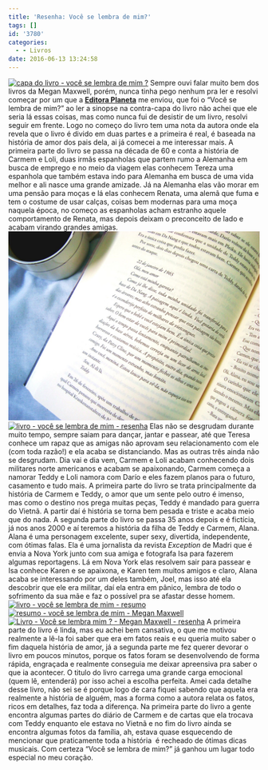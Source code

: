 ```yaml
---
title: 'Resenha: Você se lembra de mim?'
tags: []
id: '3780'
categories:
  - - Livros
date: 2016-06-13 13:24:58
---
```


[![capa do livro - você se lembra de mim ?](/wp-content/uploads/2016/06/livro-você-se-lembra-de-mim-1024x768.jpg)](/wp-content/uploads/2016/06/livro-você-se-lembra-de-mim.jpg) Sempre ouvi falar muito bem dos livros da Megan Maxwell, porém, nunca tinha pego nenhum pra ler e resolvi começar por um que a **[Editora Planeta](http://www.planetadelivros.com.br/voce-se-lembra-de-mim-livro-215548.html)** me enviou, que foi o “Você se lembra de mim?” ao ler a sinopse na contra-capa do livro não achei que ele seria lá essas coisas, mas como nunca fui de desistir de um livro, resolvi seguir em frente. Logo no começo do livro tem uma nota da autora onde ela revela que o livro é divido em duas partes e a primeira é real, é baseada na história de amor dos pais dela, ai já comecei a me interessar mais. A primeira parte do livro se passa na década de 60 e conta a história de Carmem e Loli, duas irmãs espanholas que partem rumo a Alemanha em busca de emprego e no meio da viagem elas conhecem Tereza uma espanhola que também estava indo para Alemanha em busca de uma vida melhor e ali nasce uma grande amizade. Já na Alemanha elas vão morar em uma pensão para moças e lá elas conhecem Renata, uma alemã que fuma e tem o costume de usar calças, coisas bem modernas para uma moça naquela época, no começo as espanholas acham estranho aquele comportamento de Renata, mas depois deixam o preconceito de lado e acabam virando grandes amigas. [![resenha do livro - você se lembra de mim?](/wp-content/uploads/2016/06/páginas-do-livro-você-se-lembra-de-mim-1024x768.jpg)](/wp-content/uploads/2016/06/páginas-do-livro-você-se-lembra-de-mim.jpg) [![livro - você se lembra de mim - resenha ](/wp-content/uploads/2016/06/resumo-do-livro-você-se-lembra-de-mim-1024x768.jpg)](/wp-content/uploads/2016/06/resumo-do-livro-você-se-lembra-de-mim.jpg) Elas não se desgrudam durante muito tempo, sempre saiam para dançar, jantar e passear, até que Teresa conhece um rapaz que as amigas não aprovam seu relacionamento com ele (com toda razão!) e ela acaba se distanciando. Mas as outras três ainda não se desgrudam. Dia vai e dia vem, Carmem e Loli acabam conhecendo dois militares norte americanos e acabam se apaixonando, Carmem começa a namorar Teddy e Loli namora com Darío e eles fazem planos para o futuro, casamento e tudo mais. A primeira parte do livro se trata principalmente da história de Carmem e Teddy, o amor que um sente pelo outro é imenso, mas como o destino nos prega muitas peças, Teddy é mandado para guerra do Vietnã. A partir daí é história se torna bem pesada e triste e acaba meio que do nada. A segunda parte do livro se passa 35 anos depois e é fictícia, já nos anos 2000 e aí teremos a história da filha de Teddy e Carmem, Alana. Alana é uma personagem excelente, super sexy, divertida, independente, com ótimas falas. Ela é uma jornalista da revista _Exception_ de Madri que é envia a Nova York junto com sua amiga e fotografa Isa para fazerem algumas reportagens. Lá em Nova York elas resolvem sair para passear e Isa conhece Karen e se apaixona, e Karen tem muitos amigos e claro, Alana acaba se interessando por um deles também, Joel, mas isso até ela descobrir que ele era militar, daí ela entra em pânico, lembra de todo o sofrimento da sua mãe e faz o possível pra se afastar desse homem. [![livro - você se lembra de mim - resumo](/wp-content/uploads/2016/06/lombada-do-livro-você-se-lembra-de-mim-1024x768.jpg)](/wp-content/uploads/2016/06/lombada-do-livro-você-se-lembra-de-mim.jpg) [![resumo - você se lembra de mim - Megan Maxwell](/wp-content/uploads/2016/06/resenha-você-se-lembra-de-mim-livro-1024x768.jpg)](/wp-content/uploads/2016/06/resenha-você-se-lembra-de-mim-livro.jpg) [![Livro - Você se lembra mim ? - Megan Maxwell - resenha](/wp-content/uploads/2016/06/capa-você-se-lembra-de-mim-megan-maxwell-1024x768.jpg)](/wp-content/uploads/2016/06/capa-você-se-lembra-de-mim-megan-maxwell.jpg) A primeira parte do livro é linda, mas eu achei bem cansativa, o que me motivou realmente a lê-la foi saber que era em fatos reais e eu queria muito saber o fim daquela história de amor, já a segunda parte me fez querer devorar o livro em poucos minutos, porque os fatos foram se desenvolvendo de forma rápida, engraçada e realmente conseguia me deixar apreensiva pra saber o que ia acontecer. O titulo do livro carrega uma grande carga emocional (quem lê, entenderá) por isso achei a escolha perfeita. Amei cada detalhe desse livro, não sei se é porque logo de cara fiquei sabendo que aquela era realmente a história de alguém, mas a forma como a autora relata os fatos, ricos em detalhes, faz toda a diferença. Na primeira parte do livro a gente encontra algumas partes do diário de Carmem e de cartas que ela trocava com Teddy enquanto ele estava no Vietnã e no fim do livro ainda se encontra algumas fotos da família, ah, estava quase esquecendo de mencionar que praticamente toda a história  é recheado de ótimas dicas musicais. Com certeza “Você se lembra de mim?” já ganhou um lugar todo especial no meu coração.
